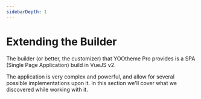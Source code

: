 ```yaml
---
sidebarDepth: 1
---
```


# Extending the Builder

The builder (or better, the customizer) that YOOtheme Pro provides is a SPA (Single Page Application) build in VueJS v2.

The application is very complex and powerful, and allow for several possible implementations upon it.
In this section we'll cover what we discovered while working with it.
